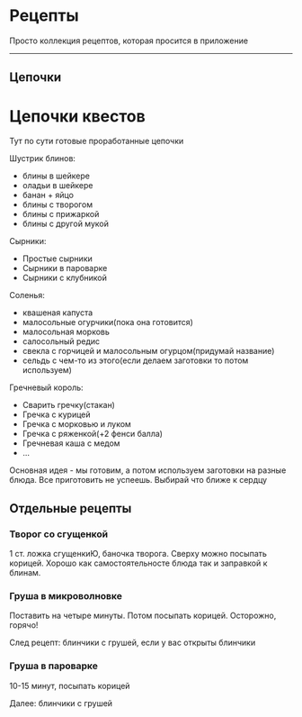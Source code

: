 # Рецепты

Просто коллекция рецептов, которая просится в приложение

---------------

## Цепочки

# Цепочки квестов

Тут по сути готовые проработанные цепочки

Шустрик блинов:

- блины в шейкере
- оладьи в шейкере
- банан + яйцо
- блины с творогом
- блины с прижаркой
- блины с другой мукой

Сырники:

- Простые сырники
- Сырники в пароварке
- Сырники с клубникой

Соленья:

- квашеная капуста
- малосольные огурчики(пока она готовится)
- малосольная морковь
- салосольный редис
- свекла с горчицей и малосольным огурцом(придумай название)
- сельдь с чем-то из этого(если делаем заготовки то потом используем)

Гречневый король:

- Сварить гречку(стакан)
- Гречка с курицей
- Гречка с морковью и луком
- Гречка с ряженкой(+2 фенси балла)
- Гречневая каша с медом
- ...

Основная идея - мы готовим, а потом используем заготовки на разные блюда. Все приготовить не успеешь. Выбирай что ближе к сердцу


## Отдельные рецепты

### Творог со сгущенкой

1 ст. ложка сгущенкиЮ, баночка творога. Сверху можно посыпать корицей. Хорошо как самостоятельносте блюда так и заправкой к блинам.

### Груша в микроволновке

Поставить на четыре минуты. Потом посыпать корицей. Осторожно, горячо!

След рецепт: блинчики с грушей, если у вас открыты блинчики

### Груша в пароварке

10-15 минут, посыпать корицей

Далее: блинчики с грушей
